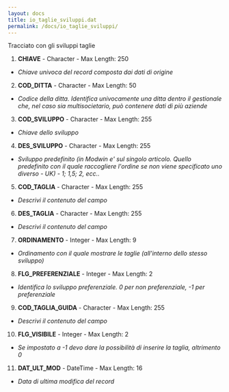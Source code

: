 ```yaml
---
layout: docs
title: io_taglie_sviluppi.dat
permalink: /docs/io_taglie_sviluppi/
---
```


Tracciato con gli sviluppi taglie

1. **CHIAVE** - Character - Max Length: 250
  * *Chiave univoca del record composta dai dati di origine*
2. **COD_DITTA** - Character - Max Length: 50
  * *Codice della ditta. Identifica univocamente una ditta dentro il gestionale che, nel caso sia multisocietario, può contenere dati di più aziende*
3. **COD_SVILUPPO** - Character - Max Length: 255
  * *Chiave dello sviluppo*
4. **DES_SVILUPPO** - Character - Max Length: 255
  * *Sviluppo predefinito (in Modwin e' sul singolo articolo. Quello predefinito con il quale raccogliere l'ordine se non viene specificato uno diverso - UK) - 1; 1,5; 2, ecc..*
5. **COD_TAGLIA** - Character - Max Length: 255
  * *Descrivi il contenuto del campo*
6. **DES_TAGLIA** - Character - Max Length: 255
  * *Descrivi il contenuto del campo*
7. **ORDINAMENTO** - Integer - Max Length: 9
  * *Ordinamento con il quale mostrare le taglie (all'interno dello stesso sviluppo)*
8. **FLG_PREFERENZIALE** - Integer - Max Length: 2
  * *Identifica lo sviluppo preferenziale. 0 per non preferenziale, -1 per preferenziale*
9. **COD_TAGLIA_GUIDA** - Character - Max Length: 255
  * *Descrivi il contenuto del campo*
10. **FLG_VISIBILE** - Integer - Max Length: 2
  * *Se impostato a -1 devo dare la possibilità di inserire la taglia, altrimento 0*
11. **DAT_ULT_MOD** - DateTime - Max Length: 16
  * *Data di ultima modifica del record*

